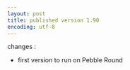 ```yaml
---
layout: post
title: published version 1.90
encoding: utf-8
---
```


changes :

* first version to run on Pebble Round


